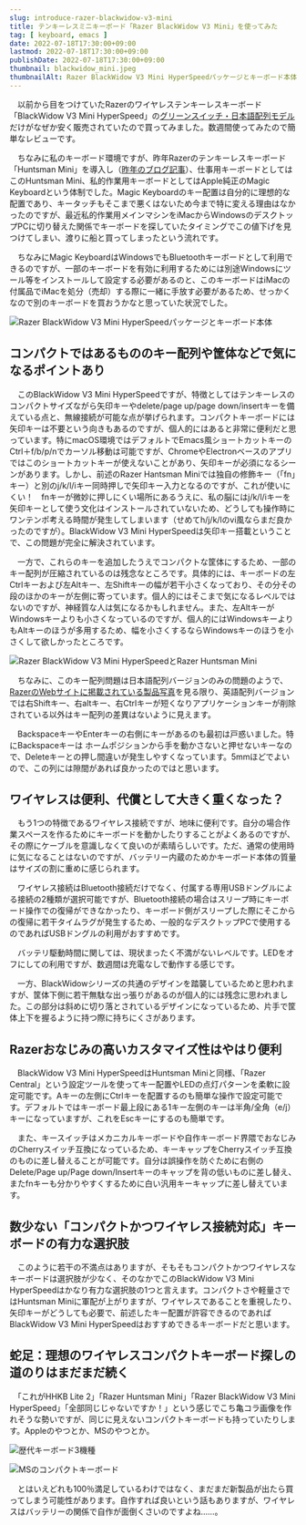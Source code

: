 ```yaml
---
slug: introduce-razer-blackwidow-v3-mini
title: テンキーレスミニキーボード「Razer BlackWidow V3 Mini」を使ってみた
tag: [ keyboard, emacs ]
date: 2022-07-18T17:30:00+09:00
lastmod: 2022-07-18T17:30:00+09:00
publishDate: 2022-07-18T17:30:00+09:00
thumbnail: blackwidow_mini.jpeg
thumbnailAlt: Razer BlackWidow V3 Mini HyperSpeedパッケージとキーボード本体
---
```


　以前から目をつけていたRazerのワイヤレステンキーレスキーボード「BlackWidow V3 Mini HyperSpeed」の[グリーンスイッチ・日本語配列モデル](https://kakaku.com/item/K0001357648/)だけがなぜか安く販売されていたので買ってみました。数週間使ってみたので簡単なレビューです。

　ちなみに私のキーボード環境ですが、昨年Razerのテンキーレスキーボード「Huntsman Mini」を導入し（[昨年のブログ記事](/2021/05/05/use-razer-huntsman-mini-on-macos)）、仕事用キーボードとしてはこのHuntsman Mini、私的作業用キーボードとしてはApple純正のMagic Keyboardという体制でした。Magic Keyboardのキー配置は自分的に理想的な配置であり、キータッチもそこまで悪くはないため今まで特に変える理由はなかったのですが、最近私的作業用メインマシンをiMacからWindowsのデスクトップPCに切り替えた関係でキーボードを探していたタイミングでこの値下げを見つけてしまい、渡りに船と買ってしまったという流れです。

　ちなみにMagic KeyboardはWindowsでもBluetoothキーボードとして利用できるのですが、一部のキーボードを有効に利用するためには別途Windowsにツール等をインストールして設定する必要があるのと、このキーボードはiMacの付属品でiMacを処分（売却）する際に一緒に手放す必要があるため、せっかくなので別のキーボードを買おうかなと思っていた状況でした。

![Razer BlackWidow V3 Mini HyperSpeedパッケージとキーボード本体](blackwidow_mini.jpeg "Razer BlackWidow V3 Mini HyperSpeedパッケージとキーボード本体")


## コンパクトではあるもののキー配列や筐体などで気になるポイントあり

　このBlackWidow V3 Mini HyperSpeedですが、特徴としてはテンキーレスのコンパクトサイズながら矢印キーやdelete/page up/page down/insertキーを備えている点と、無線接続が可能な点が挙げられます。コンパクトキーボードには矢印キーは不要という向きもあるのですが、個人的にはあると非常に便利だと思っています。特にmacOS環境ではデフォルトでEmacs風ショートカットキーのCtrl＋f/b/p/nでカーソル移動は可能ですが、ChromeやElectronベースのアプリではこのショートカットキーが使えないことがあり、矢印キーが必須になるシーンがあります。しかし、前述のRazer Hantsman Miniでは独自の修飾キー（「fn」キー）と別のj/k/l/iキー同時押しで矢印キー入力となるのですが、これが使いにくい！　fnキーが微妙に押しにくい場所にあるうえに、私の脳にはj/k/l/iキーを矢印キーとして使う文化はインストールされていないため、どうしても操作時にワンテンポ考える時間が発生してしまいます（せめてh/j/k/lのvi風ならまだ良かったのですが）。BlackWidow V3 Mini HyperSpeedは矢印キー搭載ということで、この問題が完全に解決されています。

　一方で、これらのキーを追加したうえでコンパクトな筐体にするため、一部のキー配列が圧縮されているのは残念なところです。具体的には、キーボードの左Ctrlキーおよび左Altキー、左Shiftキーの幅が若干小さくなっており、その分その段のほかのキーが左側に寄っています。個人的にはそこまで気になるレベルではないのですが、神経質な人は気になるかもしれません。また、左AltキーがWindowsキーよりも小さくなっているのですが、個人的にはWindowsキーよりもAltキーのほうが多用するため、幅を小さくするならWindowsキーのほうを小さくして欲しかったところです。

![Razer BlackWidow V3 Mini HyperSpeedとRazer Huntsman Mini](diff.jpeg "Razer BlackWidow V3 Mini HyperSpeedとRazer Huntsman Mini")


　ちなみに、このキー配列問題は日本語配列バージョンのみの問題のようで、[RazerのWebサイトに掲載されている製品写真](https://www2.razer.com/jp-jp/gaming-keyboards-keypads/razer-blackwidow-v3-mini-hyperspeed)を見る限り、英語配列バージョンでは右Shiftキー、右altキー、右Ctrlキーが短くなりアプリケーションキーが削除されている以外はキー配列の差異はないように見えます。

　BackspaceキーやEnterキーの右側にキーがあるのも最初は戸惑いました。特にBackspaceキーは
ホームポジションから手を動かさないと押せないキーなので、Deleteキーとの押し間違いが発生しやすくなっています。5mmほどでよいので、この列には隙間があれば良かったのではと思います。


## ワイヤレスは便利、代償として大きく重くなった？

　もう1つの特徴であるワイヤレス接続ですが、地味に便利です。自分の場合作業スペースを作るためにキーボードを動かしたりすることがよくあるのですが、その際にケーブルを意識しなくて良いのが素晴らしいです。ただ、通常の使用時に気になることはないのですが、バッテリー内蔵のためかキーボード本体の質量はサイズの割に重めに感じられます。

　ワイヤレス接続はBluetooth接続だけでなく、付属する専用USBドングルによる接続の2種類が選択可能ですが、Bluetooth接続の場合はスリープ時にキーボード操作での復帰ができなかったり、キーボード側がスリープした際にそこからの復帰に若干タイムラグが発生するため、一般的なデスクトップPCで使用するのであればUSBドングルの利用がおすすめです。

　バッテリ駆動時間に関しては、現状まったく不満がないレベルです。LEDをオフにしての利用ですが、数週間は充電なしで動作する感じです。

　一方、BlackWidowシリーズの共通のデザインを踏襲しているためと思われますが、筐体下側に若干無駄な出っ張りがあるのが個人的には残念に思われました。この部分は斜めに切り落とされているデザインになっているため、片手で筐体上下を握るように持つ際に持ちにくさがあります。

## Razerおなじみの高いカスタマイズ性はやはり便利

　BlackWidow V3 Mini HyperSpeedはHuntsman Miniと同様、「Razer Central」という設定ツールを使ってキー配置やLEDの点灯パターンを柔軟に設定可能です。Aキーの左側にCtrlキーを配置するのも簡単な操作で設定可能です。デフォルトではキーボード最上段にある1キー左側のキーは半角/全角（e/j）キーになっていますが、これをEscキーにするのも簡単です。

　また、キースイッチはメカニカルキーボードや自作キーボード界隈でおなじみのCherryスイッチ互換になっているため、キーキャップをCherryスイッチ互換のものに差し替えることが可能です。自分は誤操作を防ぐために右側のDelete/Page up/Page down/Insertキーのキャップを背の低いものに差し替え、またfnキーも分かりやすくするために白い汎用キーキャップに差し替えています。

## 数少ない「コンパクトかつワイヤレス接続対応」キーボードの有力な選択肢

　このように若干の不満点はありますが、そもそもコンパクトかつワイヤレスなキーボードは選択肢が少なく、そのなかでこのBlackWidow V3 Mini HyperSpeedはかなり有力な選択肢の1つと言えます。コンパクトさや軽量さではHuntsman Miniに軍配が上がりますが、ワイヤレスであることを重視したり、矢印キーがどうしても必要で、前述したキー配置が許容できるのであればBlackWidow V3 Mini HyperSpeedはおすすめできるキーボードだと思います。


## 蛇足：理想のワイヤレスコンパクトキーボード探しの道のりはまだまだ続く

　「これがHHKB Lite 2」「Razer Huntsman Mini」「Razer BlackWidow V3 Mini HyperSpeed」「全部同じじゃないですか！」という感じでこち亀コラ画像を作れそうな勢いですが、同じに見えないコンパクトキーボードも持っていたりします。Appleのやつとか、MSのやつとか。

![歴代キーボード3機種](diff_hhkb.jpeg "歴代キーボード3機種")

![MSのコンパクトキーボード](diff_ms.jpeg "MSのコンパクトキーボード")

　とはいえどれも100％満足しているわけではなく、まだまだ新製品が出たら買ってしまう可能性があります。自作すれば良いという話もありますが、ワイヤレスはバッテリーの関係で自作が面倒くさいのですよね……。



